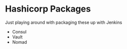 # Hashicorp Packages

Just playing around with packaging these up with Jenkins

* Consul
* Vault
* Nomad
